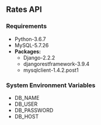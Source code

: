 ## Rates API

### Requirements
* Python-3.6.7
* MySQL-5.7.26
* **Packages:**
    * Django-2.2.2
    * djangorestframework-3.9.4
    * mysqlclient-1.4.2.post1

### System Environment Variables
* DB_NAME
* DB_USER
* DB_PASSWORD
* DB_HOST